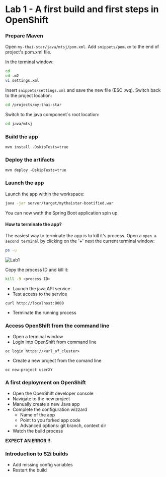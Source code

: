 # Lab 1 - A first build and first steps in OpenShift

### Prepare Maven

Open `my-thai-star/java/mtsj/pom.xml`. Add `snippets/pom.xm` to the end of project's pom.xml file. 

In the terminal window:

```bash
cd
cd .m2
vi settings.xml
```

Insert `snippets/settings.xml` and save the new file (ESC :wq). Switch back to the project location:

```bash
cd /projects/my-thai-star
```

Switch to the java component`s root location:

```bash
cd java/mtsj
```

### Build the app

```shell
mvn install -DskipTests=true
```

### Deploy the artifacts

```shell
mvn deploy -DskipTests=true
```

### Launch the app

Launch the app within the workspace:

```bash
java -jar server/target/mythaistar-bootified.war
```

You can now wath the Spring Boot application spin up.

#### How to terminate the app?

The easiest way to terminate the app is to kill it's process. Open a `open a second terminal` by clicking on the '+' next the current terminal window:

```bash
ps -u
````

![Lab1](images/lab1-terminal.png)

Copy the process ID and kill it:

```bash
kill -9 <process ID>
```


* Launch the java API service
* Test access to the service

```shell
curl http://localhost:8080
```

* Terminate the running process












### Access OpenShift from the command line
* Open a terminal window
* Login into OpenShift from command line
```shell
oc login https://<url_of_cluster>
```
* Create a new project from the comand line
```shell
oc new-project userXY
```

### A first deployment on OpenShift
* Open the OpenShift developer console
* Navigate to the new project
* Manually create a new Java app
* Complete the configuration wizzard
  - Name of the app
  - Point to you forked app code
  - Advanced options: git branch, context dir
* Watch the build process

**EXPECT AN ERROR !!**

### Introduction to S2i builds
* Add missing config variables
* Restart the build